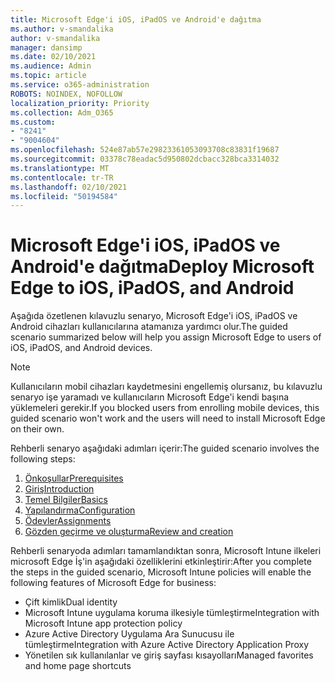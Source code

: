 ```yaml
---
title: Microsoft Edge'i iOS, iPadOS ve Android'e dağıtma
ms.author: v-smandalika
author: v-smandalika
manager: dansimp
ms.date: 02/10/2021
ms.audience: Admin
ms.topic: article
ms.service: o365-administration
ROBOTS: NOINDEX, NOFOLLOW
localization_priority: Priority
ms.collection: Adm_O365
ms.custom:
- "8241"
- "9004604"
ms.openlocfilehash: 524e87ab57e29823361053093708c83831f19687
ms.sourcegitcommit: 03378c78eadac5d950802dcbacc328bca3314032
ms.translationtype: MT
ms.contentlocale: tr-TR
ms.lasthandoff: 02/10/2021
ms.locfileid: "50194584"
---
```

# <a name="deploy-microsoft-edge-to-ios-ipados-and-android"></a><span data-ttu-id="e2074-102">Microsoft Edge'i iOS, iPadOS ve Android'e dağıtma</span><span class="sxs-lookup"><span data-stu-id="e2074-102">Deploy Microsoft Edge to iOS, iPadOS, and Android</span></span>

<span data-ttu-id="e2074-103">Aşağıda özetlenen kılavuzlu senaryo, Microsoft Edge'i iOS, iPadOS ve Android cihazları kullanıcılarına atamanıza yardımcı olur.</span><span class="sxs-lookup"><span data-stu-id="e2074-103">The guided scenario summarized below will help you assign Microsoft Edge to users of iOS, iPadOS, and Android devices.</span></span>

> [!NOTE]
> <span data-ttu-id="e2074-104">Kullanıcıların mobil cihazları kaydetmesini engellemiş olursanız, bu kılavuzlu senaryo işe yaramadı ve kullanıcıların Microsoft Edge'i kendi başına yüklemeleri gerekir.</span><span class="sxs-lookup"><span data-stu-id="e2074-104">If you blocked users from enrolling mobile devices, this guided scenario won't work and the users will need to install Microsoft Edge on their own.</span></span>

<span data-ttu-id="e2074-105">Rehberli senaryo aşağıdaki adımları içerir:</span><span class="sxs-lookup"><span data-stu-id="e2074-105">The guided scenario involves the following steps:</span></span>

1. [<span data-ttu-id="e2074-106">Önkoşullar</span><span class="sxs-lookup"><span data-stu-id="e2074-106">Prerequisites</span></span>](https://docs.microsoft.com/mem/intune/fundamentals/guided-scenarios-edge#prerequisites)
2. [<span data-ttu-id="e2074-107">Giriş</span><span class="sxs-lookup"><span data-stu-id="e2074-107">Introduction</span></span>](https://docs.microsoft.com/mem/intune/fundamentals/guided-scenarios-edge#step-1---introduction)
3. [<span data-ttu-id="e2074-108">Temel Bilgiler</span><span class="sxs-lookup"><span data-stu-id="e2074-108">Basics</span></span>](https://docs.microsoft.com/mem/intune/fundamentals/guided-scenarios-edge#step-2---basics)
4. [<span data-ttu-id="e2074-109">Yapılandırma</span><span class="sxs-lookup"><span data-stu-id="e2074-109">Configuration</span></span>](https://docs.microsoft.com/mem/intune/fundamentals/guided-scenarios-edge#step-3---configuration)
5. [<span data-ttu-id="e2074-110">Ödevler</span><span class="sxs-lookup"><span data-stu-id="e2074-110">Assignments</span></span>](https://docs.microsoft.com/mem/intune/fundamentals/guided-scenarios-edge#step-4---assignments)
6. [<span data-ttu-id="e2074-111">Gözden geçirme ve oluşturma</span><span class="sxs-lookup"><span data-stu-id="e2074-111">Review and creation</span></span>](https://docs.microsoft.com/mem/intune/fundamentals/guided-scenarios-edge#step-5---review--create)

<span data-ttu-id="e2074-112">Rehberli senaryoda adımları tamamlandıktan sonra, Microsoft Intune ilkeleri microsoft Edge İş'in aşağıdaki özelliklerini etkinleştirir:</span><span class="sxs-lookup"><span data-stu-id="e2074-112">After you complete the steps in the guided scenario, Microsoft Intune policies will enable the following features of Microsoft Edge for business:</span></span>

- <span data-ttu-id="e2074-113">Çift kimlik</span><span class="sxs-lookup"><span data-stu-id="e2074-113">Dual identity</span></span>
- <span data-ttu-id="e2074-114">Microsoft Intune uygulama koruma ilkesiyle tümleştirme</span><span class="sxs-lookup"><span data-stu-id="e2074-114">Integration with Microsoft Intune app protection policy</span></span>
- <span data-ttu-id="e2074-115">Azure Active Directory Uygulama Ara Sunucusu ile tümleştirme</span><span class="sxs-lookup"><span data-stu-id="e2074-115">Integration with Azure Active Directory Application Proxy</span></span>
- <span data-ttu-id="e2074-116">Yönetilen sık kullanılanlar ve giriş sayfası kısayolları</span><span class="sxs-lookup"><span data-stu-id="e2074-116">Managed favorites and home page shortcuts</span></span>
